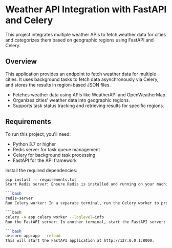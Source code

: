 # Weather API Integration with FastAPI and Celery

This project integrates multiple weather APIs to fetch weather data for cities and categorizes them based on geographic regions using FastAPI and Celery.

## Overview

This application provides an endpoint to fetch weather data for multiple cities. It uses background tasks to fetch data asynchronously via Celery, and stores the results in region-based JSON files.

- Fetches weather data using APIs like WeatherAPI and OpenWeatherMap.
- Organizes cities' weather data into geographic regions.
- Supports task status tracking and retrieving results for specific regions.

## Requirements

To run this project, you'll need:

- Python 3.7 or higher
- Redis server for task queue management
- Celery for background task processing
- FastAPI for the API framework

Install the required dependencies:

```bash
pip install -r requirements.txt
Start Redis server: Ensure Redis is installed and running on your machine. You can start Redis locally by running:

```bash
redis-server
Run Celery worker: In a separate terminal, run the Celery worker to process background tasks:

```bash
celery -A app.celery worker --loglevel=info
Run the FastAPI server: In another terminal, start the FastAPI server:

```bash
uvicorn app:app --reload
This will start the FastAPI application at http://127.0.0.1:8000.

